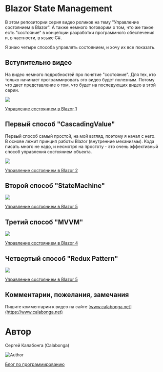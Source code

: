 # Blazor State Management

В этом репозитории серия видео роликов на тему "Управление состоянием в Blazor". А также немного поговорим о том, что же такое есть "состояние" в концепции разработки программного обеспечения и, в частности, в языке C#.

Я знаю четыре способа управлять состоянием, и хочу их все показать.

## Вступительно видео

На видео немного подробностей про понятие "состояние". Для тех, кто только начинает программировать это видео будет полезным. Потому что дает представление о том, что будет на последующих видео в этой серии.

[![](https://www.calabonga.net/Uploads/blazor-state-management-1/1.png)](https://www.calabonga.net/blog/post/blazor-state-management-1)

[Управление состоянием в Blazor 1](https://www.calabonga.net/blog/post/blazor-state-management-1)

## Первый способ "CascadingValue"

Первый способ самый простой, на мой взгляд, поэтому я начал с него. В основе лежит принцип работы Blazor (внутренние механизмы). Кода писать много не надо, и несмотря на простоту - это очень эффективный способ управления состоянием объекта.

[![](https://www.calabonga.net/Uploads/blazor-state-management-2/1.png)](https://www.calabonga.net/blog/post/blazor-state-management-2)

[Управление состоянием в Blazor 2](https://www.calabonga.net/blog/post/blazor-state-management-2)

## Второй способ "StateMachine"

[![](https://www.calabonga.net/Uploads/blazor-state-management-3/1.png)](https://www.calabonga.net/blog/post/blazor-state-management-3)

[Управление состоянием в Blazor 5](https://www.calabonga.net/blog/post/blazor-state-management-3)

## Третий способ "MVVM"

[![](https://www.calabonga.net/Uploads/blazor-state-management-4/1.png)](https://www.calabonga.net/blog/post/blazor-state-management-4)

[Управление состоянием в Blazor 4](https://www.calabonga.net/blog/post/blazor-state-management-4)

## Четвертый способ "Redux Pattern"

[![](https://www.calabonga.net/Uploads/blazor-state-management-5/1.png)](https://www.calabonga.net/blog/post/blazor-state-management-5)

[Управление состоянием в Blazor 5](https://www.calabonga.net/blog/post/blazor-state-management-5)

## Комментарии, пожелания, замечания

Пишите комментарии к видео на сайте [www.calabonga.net](https://www.calabonga.net)

# Автор

Сергей Калабонга (Calabonga)

![Author](https://www.calabonga.net/images/Calabonga.gif)

[Блог по программированию](https://www.calabonga.net)
